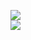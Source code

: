 [![](https://img.shields.io/badge/Made%20With-Github%20Spray-lightgrey.svg?style=for-the-badge&logo=github)](https://github.com/Annihil/github-spray#2804)  
[![](https://i.imgur.com/2DrTn0Z.gif)](https://github.com/Annihil/github-spray)